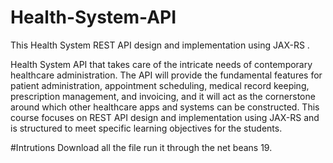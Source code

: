 # Health-System-API
 This Health System REST API design and implementation using JAX-RS .

Health System API that takes care of the intricate needs of contemporary healthcare administration. The API will provide the fundamental features for patient administration, appointment scheduling, medical record keeping, prescription management, and invoicing, and it will act as the cornerstone around which other healthcare apps and systems can be constructed. This course focuses on REST API design and implementation using JAX-RS and is structured to meet specific learning objectives for the students. 

#Intrutions
Download all the file run it through the net beans 19.
